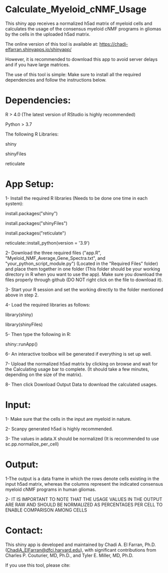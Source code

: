 # Calculate_Myeloid_cNMF_Usage
This shiny app receives a normalized h5ad matrix of myeloid cells and calculates the usage of the consensus myeloid cNMF programs in gliomas by the cells in the uploaded h5ad matrix.


The online version of this tool is available at: 
https://chadi-elfarran.shinyapps.io/shinyapp/

However, it is recommended to download this app to avoid server delays and if you have large matrices.

The use of this tool is simple: Make sure to install all the required dependencies and follow the instructions below.

# Dependencies:
R > 4.0 (The latest version of RStudio is highly recommended)

Python > 3.7

The following R Libraries:

shiny

shinyFiles

reticulate

# App Setup:

1- Install the required R libraries (Needs to be done one time in each system):

install.packages("shiny")

install.packages("shinyFiles")

install.packages("reticulate")

reticulate::install_python(version = '3.9')


2- Download the three required files ("app.R", "Myeloid_NMF_Average_Gene_Spectra.txt", and "your_python_script_module.py") (Located in the "Required Files" folder) and place them together in one folder (This folder should be your working directory in R when you want to use the app).  Make sure you download the files properly through github (DO NOT right click on the file to download it).   

3- Start your R session and set the working directly to the folder mentioned above in step 2.

4- Load the required libraries as follows:

library(shiny)

library(shinyFiles)

5- Then type the following in R:

shiny::runApp()

6- An interactive toolbox will be generated if everything is set up well.

7- Upload the normalized h5ad matrix by clicking on browse and wait for the Calculating usage bar to complete. (It should take a few minutes, depending on the size of the matrix).

8- Then click Download Output Data to download the calculated usages.

# Input:

1- Make sure that the cells in the input are myeloid in nature.

2- Scanpy generated h5ad is highly recommended.

3- The values in adata.X should be normalized (It is recommended to use sc.pp.normalize_per_cell)


# Output:

1-The output is a data frame in which the rows denote cells existing in the input h5ad matrix, whereas the columns represent the indicated consensus myeloid cNMF programs in human gliomas.

2- IT IS IMPORTANT TO NOTE THAT THE USAGE VALUES IN THE OUTPUT ARE RAW AND SHOULD BE NORMALIZED AS PERCENTAGES PER CELL TO ENABLE COMPARISON AMONG CELLS

# Contact:

This shiny app is developed and maintained by Chadi A. El Farran, Ph.D. (ChadiA_ElFarran@dfci.harvard.edu), with significant contributions from Charles P. Couturier, MD, Ph.D., and Tyler E. Miller, MD, Ph.D.

If you use this tool, please cite:





